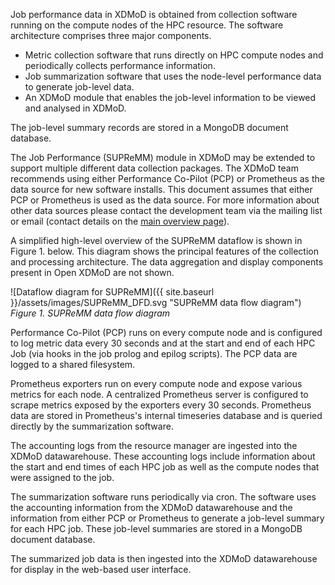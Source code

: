 
Job performance data in XDMoD is obtained from collection software running on
the compute nodes of the HPC resource.  The software architecture comprises three major components.

* Metric collection software that runs directly on HPC compute nodes and periodically collects performance information.
* Job summarization software that uses the node-level performance data to generate job-level data.
* An XDMoD module that enables the job-level information to be viewed and analysed in XDMoD.

The job-level summary records are stored in a MongoDB document database.

The Job Performance (SUPReMM) module in XDMoD may be extended to support multiple
different data collection packages. The XDMoD team recommends
using either Performance Co-Pilot (PCP) or Prometheus as the data source for new software installs. This document assumes that either
PCP or Prometheus is used as the data source. For more information about other data
sources please contact the development team via the mailing list or email
(contact details on the [main overview page](http://open.xdmod.org)).

A simplified high-level overview of the SUPReMM dataflow is shown in Figure 1.
below.  This diagram shows the principal features of the collection and
processing architecture. The data aggregation and display components present in
Open XDMoD are not shown.

![Dataflow diagram for SUPReMM]({{ site.baseurl }}/assets/images/SUPReMM_DFD.svg "SUPReMM data flow diagram")
*Figure 1. SUPReMM data flow diagram*

Performance Co-Pilot (PCP) runs on every compute node and is configured to log
metric data every 30 seconds and at the start and end of each HPC Job (via
hooks in the job prolog and epilog scripts). The PCP data are logged to a
shared filesystem.

Prometheus exporters run on every compute node and expose various metrics for each node.
A centralized Prometheus server is configured to scrape metrics exposed by the exporters every
30 seconds. Prometheus data are stored in Prometheus's internal timeseries database and is queried
directly by the summarization software.

The accounting logs from the resource manager are ingested into the XDMoD datawarehouse.
These accounting logs include information about the start and end times of each HPC job
as well as the compute nodes that were assigned to the job.

The summarization software runs periodically via cron. The software uses the
accounting information from the XDMoD datawarehouse and the information from either PCP or Prometheus
to generate a job-level summary for each HPC job. These job-level
summaries are stored in a MongoDB document database.

The summarized job data is then ingested into the XDMoD datawarehouse for display
in the web-based user interface.

